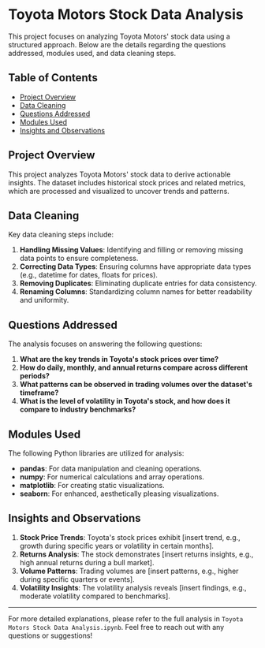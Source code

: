 # Toyota Motors Stock Data Analysis

This project focuses on analyzing Toyota Motors' stock data using a structured approach. Below are the details regarding the questions addressed, modules used, and data cleaning steps.

## Table of Contents
- [Project Overview](#project-overview)
- [Data Cleaning](#data-cleaning)
- [Questions Addressed](#questions-addressed)
- [Modules Used](#modules-used)
- [Insights and Observations](#insights-and-observations)

## Project Overview
This project analyzes Toyota Motors' stock data to derive actionable insights. The dataset includes historical stock prices and related metrics, which are processed and visualized to uncover trends and patterns.

## Data Cleaning
Key data cleaning steps include:
1. **Handling Missing Values**: Identifying and filling or removing missing data points to ensure completeness.
2. **Correcting Data Types**: Ensuring columns have appropriate data types (e.g., datetime for dates, floats for prices).
3. **Removing Duplicates**: Eliminating duplicate entries for data consistency.
4. **Renaming Columns**: Standardizing column names for better readability and uniformity.

## Questions Addressed
The analysis focuses on answering the following questions:
1. **What are the key trends in Toyota's stock prices over time?**
2. **How do daily, monthly, and annual returns compare across different periods?**
3. **What patterns can be observed in trading volumes over the dataset's timeframe?**
4. **What is the level of volatility in Toyota's stock, and how does it compare to industry benchmarks?**

## Modules Used
The following Python libraries are utilized for analysis:
- **pandas**: For data manipulation and cleaning operations.
- **numpy**: For numerical calculations and array operations.
- **matplotlib**: For creating static visualizations.
- **seaborn**: For enhanced, aesthetically pleasing visualizations.

## Insights and Observations
1. **Stock Price Trends**: Toyota's stock prices exhibit [insert trend, e.g., growth during specific years or volatility in certain months].
2. **Returns Analysis**: The stock demonstrates [insert returns insights, e.g., high annual returns during a bull market].
3. **Volume Patterns**: Trading volumes are [insert patterns, e.g., higher during specific quarters or events].
4. **Volatility Insights**: The volatility analysis reveals [insert findings, e.g., moderate volatility compared to benchmarks].

---

For more detailed explanations, please refer to the full analysis in `Toyota Motors Stock Data Analysis.ipynb`. Feel free to reach out with any questions or suggestions!

